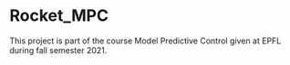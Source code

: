 # Rocket_MPC
This project is part of the course Model Predictive Control given at EPFL during fall semester 2021.
